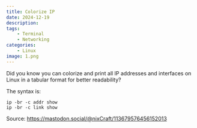 ```yaml
---
title: Colorize IP
date: 2024-12-19
description:
tags:
    - Terminal
    - Networking
categories:
    - Linux
image: 1.png
---
```


Did you know you can colorize and print all IP addresses and interfaces on Linux in a tabular format for better readability?

The syntax is:
```
ip -br -c addr show
ip -br -c link show
```
Source: https://mastodon.social/@nixCraft/113679576456152013
